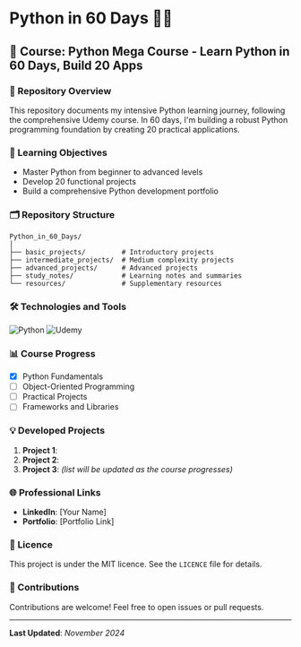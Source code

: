 # Python in 60 Days 🐍✨

## 🚀 Course: Python Mega Course - Learn Python in 60 Days, Build 20 Apps

### 📖 Repository Overview

This repository documents my intensive Python learning journey, following the comprehensive Udemy course. In 60 days, I'm building a robust Python programming foundation by creating 20 practical applications.

### 🎯 Learning Objectives

- Master Python from beginner to advanced levels
- Develop 20 functional projects
- Build a comprehensive Python development portfolio

### 🗂️ Repository Structure

```
Python_in_60_Days/
│
├── basic_projects/         # Introductory projects
├── intermediate_projects/  # Medium complexity projects
├── advanced_projects/      # Advanced projects
├── study_notes/            # Learning notes and summaries
└── resources/              # Supplementary resources
```

### 🛠️ Technologies and Tools

![Python](https://img.shields.io/badge/Python-3.8+-blue?style=for-the-badge&logo=python)
![Udemy](https://img.shields.io/badge/Udemy-Course-red?style=for-the-badge&logo=udemy)

### 📊 Course Progress

- [x] Python Fundamentals
- [ ] Object-Oriented Programming
- [ ] Practical Projects
- [ ] Frameworks and Libraries

### 💡 Developed Projects

1. **Project 1**:
2. **Project 2**:
3. **Project 3**:
   _(list will be updated as the course progresses)_

### 🌐 Professional Links

- **LinkedIn**: [Your Name]
- **Portfolio**: [Portfolio Link]

### 📝 Licence

This project is under the MIT licence. See the `LICENCE` file for details.

### 🤝 Contributions

Contributions are welcome! Feel free to open issues or pull requests.

---

**Last Updated**: _November 2024_
